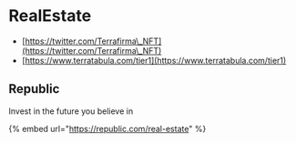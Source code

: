 # RealEstate

* [https://twitter.com/Terrafirma\_NFT](https://twitter.com/Terrafirma\_NFT)
* [https://www.terratabula.com/tier1](https://www.terratabula.com/tier1)

## Republic

Invest in the future you believe in

{% embed url="https://republic.com/real-estate" %}
